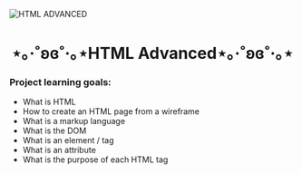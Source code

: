 ![HTML ADVANCED](https://github.com/user-attachments/assets/9ee40f43-d5c7-47a3-bd67-e95b1998bd6e)
<h1 align="center">⋆｡‧˚ʚɞ˚‧｡⋆HTML Advanced⋆｡‧˚ʚɞ˚‧｡⋆</h1>
<h3 align="left"> Project learning goals:</h3>
<ul>
  <li>What is HTML</li>
  <li>How to create an HTML page from a wireframe</li>
  <li>What is a markup language</li>
  <li>What is the DOM</li>
  <li>What is an element / tag</li>
  <li>What is an attribute</li>
  <li>What is the purpose of each HTML tag</li>
</ul>
